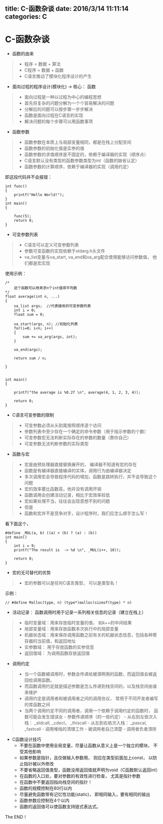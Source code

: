 title: C-函数杂谈
date: 2016/3/14 11:11:14      
categories: C
---

# C-函数杂谈 #

- 函数的由来
> - 程序 = 数据 + 算法 
> - C程序 = 数据 + 函数
> - C语言推动了模块化程序设计的产生 

- 面向过程的程序设计(模块化)   ->  核心： 函数
>- 面向过程是一种以过程为中心的编程思想
>- 首先将复杂的问题分解为一个个容易解决的问题
>- 分解后的问题可以按步骤一步步解决
>- 函数是面向过程在C语言的实现
>- 解决问题的每个步骤可以用函数事项

- 函数参数
> - 函数参数在本质上与局部变量相同，都是在栈上分配空间
> - 函数参数的初始化值是实参的值
> - 函数参数的求值顺序是不固定的，依赖于编译器的实现（顺序点）
> - C语言默认没有类型的函数参数类型为int（函数的缺省认定）
> - 函数参数的计算顺序，依赖于编译器的实现（调用约定）

即这段代码并不会报错：

	int func()
	{
		printf("Hello World!");
	}
	int main()
	{
			
		func(5);
		return 0;
	}

- 可变参数列表
>- C语言可以定义可变参数列表
>- 参数可变函数的实现依赖于stdarg.h头文件
>- va_list变量与va_start, va_end和va_arg配合使用能够访问参数值， 他们都是宏实现

使用示例：

	/*
		这个函数可以用来求n个int值得平均数 
	*/
	float average(int n, ...)
	{
		va_list args;  //代表接收的可变参数列表
		int i = 0;
		float sum = 0;
		
		va_start(args, n); //初始化列表
		for(i=0; i<n; i++)
		{
			sum += va_arg(args, int);	
		}
		
		va_end(args);
		
		return sum / n;
		
	}
	
	
	int main()
	{
			
		printf("the average is %0.2f \n", average(4, 1, 2, 3, 4));
		
		return 0;
	}

- C语言可变参数的限制
>- 可变参数必须从头到尾按照顺序逐个访问
>- 参数列表中至少存在一个确定的命令参数（用于指示参数的个数）
>- 可变参数宏无法判断实际存在的参数的数量（靠你自己）
>- 可变参数无法判断参数的实际类型

- 函数与宏
>- 宏是由预处理器直接替换展开的， 编译器不知道有宏的存在
>- 函数是有编译器直接编译的实体，调用行为由编译器决定
>- 多次调用宏会导致程序代码的增加，函数是跳转执行，并不会导致这个问题
>- 宏的效率要比函数高，他并没有调用开销
>- 函数调用会创建活动记录，相比于宏效率较低
>- 宏如果处理不当，往往会出现意想不到的问题
>- 但是
>- 函数和宏并不是竞争对手，设计程序时，我们应怎么顺手怎么写！

看下面这个， 

	#define _MUL(a, b) ((a) < (b) ? (a) : (b))
	int main()
	{
		int i = 9;
		printf("The result is  -> %d \n", _MUL(i++, 10));
		
		return 0;
	}

- 宏的无可替代的优势
>- 宏的参数可以是任何C语言类型， 可以是类型名！

示例：	

	// #define Malloc(type, n) (type*)malloc(sizeof(type) * n)

- 活动记录： 函数调用时用于记录一系列相关信息的记录（建立在栈上）
>- 临时变量域：用来存放临时变量的值， 如k++的中间结果
>- 局部变量域：用来存放函数本次执行中的局部变量
>- 机器状态域：用来保存调用函数之前有关的机器状态信息，包括各种寄存器的当前值，和返回地址
>- 实参数域：  用于存放函数的实参信息
>- 返回值域：  为调用函数存放返回值


- 调用约定
>- 当一个函数被调用时，参数会传递给被滴啊用的函数，而返回值会被返回给调用函数。
>- 而函数调用约定就是描述参数是怎么传递到栈空间的，以及栈空间由谁来维护
>- 调用约定是调用者和被调用者之间的调用协议， 常用于不同开发者编写的库函数之间
>- 当两个调用约定不同的调用者，调用一个依赖于调用约定的函数时， 函数可能会发生错误女
	- 参数传递顺序（的一些约定）
		- 从右到左依次入栈： _stdcall, _cdecl， _thiscall
		- 从左到右依次入栈： _pascal, _fastcall
	- 调用堆栈的清理工作
		- 被调用者自己清楚
		- 调用者负者清除

- C函数设计技巧
	- 不要在函数中使用全局变量，尽量让函数从意义上是一个独立的模块， 不受其他影响
	- 如果参数是指针，且仅做输入参数用， 则应在类型前面加上const， 以防止指针被以外修改
	- 不要省略返回值类型，函数没用返回值就声明为void（C函数默认返回int）
	- 在函数的入口处，要对参数的有效性进行检查， 尤其是指针参数
	- 在函数中不要返回指向栈空间的指针！
	- 函数的规模控制在80行以内
	- 尽量避免函数带有记忆性功能(static)， 即相同输入，要有相同的输出
	- 函数参数应控制在4个以内
	- 函数的返回值可以使函数支持链式表达式。



The END！
